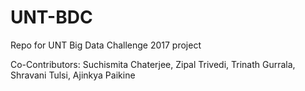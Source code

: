 # UNT-BDC
Repo for UNT Big Data Challenge 2017 project

Co-Contributors: Suchismita Chaterjee, Zipal Trivedi, Trinath Gurrala, Shravani Tulsi, Ajinkya Paikine
